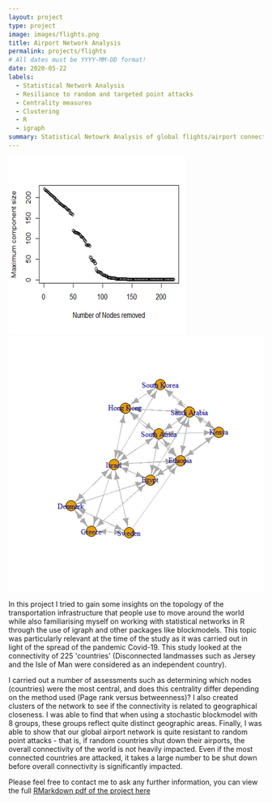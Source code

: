 ```yaml
---
layout: project
type: project
image: images/flights.png
title: Airport Network Analysis
permalink: projects/flights
# All dates must be YYYY-MM-DD format!
date: 2020-05-22
labels:
  - Statistical Network Analysis
  - Resiliance to random and targeted point attacks
  - Centrality measures
  - Clustering
  - R
  - igraph
summary: Statistical Netowrk Analysis of global flights/airport connections
---
```


<img class="ui medium right floated rounded image" src="../images/node.png">

<img class="ui medium right floated rounded image" src="../images/connect.png">

In this project I tried to gain some insights on the topology of the transportation infrastructure that people use to move around the world while also familiarising myself on working with statistical networks in R through the use of igraph and other packages like blockmodels. This topic was particularly relevant at the time of the study as it was carried out  in light of the spread of the pandemic Covid-19. This study looked at the connectivity of 225 'countries' (Disconnected landmasses such as Jersey and the Isle of Man were considered as an independent country).

I carried out a number of assessments such as determining which nodes (countries) were the most central, and does this centrality differ depending on the method used (Page rank versus betweenness)? I also created clusters of the network to see if the connectivity is related to geographical closeness. I was able to find that when using a stochastic blockmodel with 8 groups, these groups reflect quite distinct geographic areas. Finally, I was able to show that our global airport network is quite resistant to random point attacks - that is, if random countries shut down their airports, the overall connectivity of the world is not heavily impacted. Even if the most connected countries are attacked, it takes a large number to be shut down before overall connectivity is significantly impacted.


Please feel free to contact me to ask any further information, you can view the full [RMarkdown pdf of the project here ](https://seanmc64.github.io/flights1.pdf)


